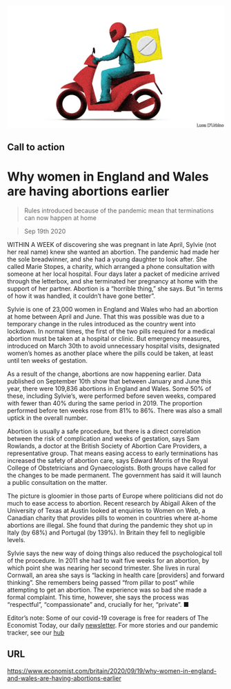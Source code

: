 ![](./images/20200919_BRD004_0.jpg)

## Call to action

# Why women in England and Wales are having abortions earlier

> Rules introduced because of the pandemic mean that terminations can now happen at home

> Sep 19th 2020

WITHIN A WEEK of discovering she was pregnant in late April, Sylvie (not her real name) knew she wanted an abortion. The pandemic had made her the sole breadwinner, and she had a young daughter to look after. She called Marie Stopes, a charity, which arranged a phone consultation with someone at her local hospital. Four days later a packet of medicine arrived through the letterbox, and she terminated her pregnancy at home with the support of her partner. Abortion is a “horrible thing,” she says. But “in terms of how it was handled, it couldn’t have gone better”.

Sylvie is one of 23,000 women in England and Wales who had an abortion at home between April and June. That this was possible was due to a temporary change in the rules introduced as the country went into lockdown. In normal times, the first of the two pills required for a medical abortion must be taken at a hospital or clinic. But emergency measures, introduced on March 30th to avoid unnecessary hospital visits, designated women’s homes as another place where the pills could be taken, at least until ten weeks of gestation.

As a result of the change, abortions are now happening earlier. Data published on September 10th show that between January and June this year, there were 109,836 abortions in England and Wales. Some 50% of these, including Sylvie’s, were performed before seven weeks, compared with fewer than 40% during the same period in 2019. The proportion performed before ten weeks rose from 81% to 86%. There was also a small uptick in the overall number.

Abortion is usually a safe procedure, but there is a direct correlation between the risk of complication and weeks of gestation, says Sam Rowlands, a doctor at the British Society of Abortion Care Providers, a representative group. That means easing access to early terminations has increased the safety of abortion care, says Edward Morris of the Royal College of Obstetricians and Gynaecologists. Both groups have called for the changes to be made permanent. The government has said it will launch a public consultation on the matter.

The picture is gloomier in those parts of Europe where politicians did not do much to ease access to abortion. Recent research by Abigail Aiken of the University of Texas at Austin looked at enquiries to Women on Web, a Canadian charity that provides pills to women in countries where at-home abortions are illegal. She found that during the pandemic they shot up in Italy (by 68%) and Portugal (by 139%). In Britain they fell to negligible levels.

Sylvie says the new way of doing things also reduced the psychological toll of the procedure. In 2011 she had to wait five weeks for an abortion, by which point she was nearing her second trimester. She lives in rural Cornwall, an area she says is “lacking in health care [providers] and forward thinking”. She remembers being passed “from pillar to post” while attempting to get an abortion. The experience was so bad she made a formal complaint. This time, however, she says the process was “respectful”, “compassionate” and, crucially for her, “private”. ■

Editor’s note: Some of our covid-19 coverage is free for readers of The Economist Today, our daily [newsletter](https://www.economist.com/https://my.economist.com/user#newsletter). For more stories and our pandemic tracker, see our [hub](https://www.economist.com//news/2020/03/11/the-economists-coverage-of-the-coronavirus)

## URL

https://www.economist.com/britain/2020/09/19/why-women-in-england-and-wales-are-having-abortions-earlier
